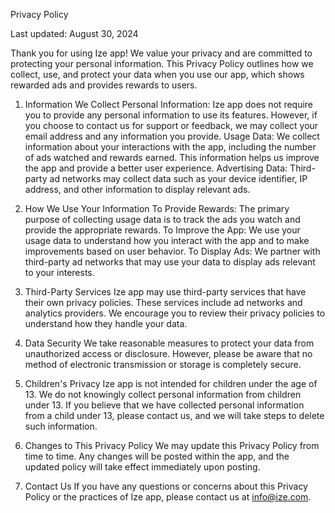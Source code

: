 Privacy Policy

Last updated: August 30, 2024

Thank you for using Ize app! We value your privacy and are committed to protecting your personal information. This Privacy Policy outlines how we collect, use, and protect your data when you use our app, which shows rewarded ads and provides rewards to users.

1. Information We Collect
Personal Information: Ize app does not require you to provide any personal information to use its features. However, if you choose to contact us for support or feedback, we may collect your email address and any information you provide.
Usage Data: We collect information about your interactions with the app, including the number of ads watched and rewards earned. This information helps us improve the app and provide a better user experience.
Advertising Data: Third-party ad networks may collect data such as your device identifier, IP address, and other information to display relevant ads.
2. How We Use Your Information
To Provide Rewards: The primary purpose of collecting usage data is to track the ads you watch and provide the appropriate rewards.
To Improve the App: We use your usage data to understand how you interact with the app and to make improvements based on user behavior.
To Display Ads: We partner with third-party ad networks that may use your data to display ads relevant to your interests.
3. Third-Party Services
Ize app may use third-party services that have their own privacy policies. These services include ad networks and analytics providers. We encourage you to review their privacy policies to understand how they handle your data.

4. Data Security
We take reasonable measures to protect your data from unauthorized access or disclosure. However, please be aware that no method of electronic transmission or storage is completely secure.

5. Children's Privacy
Ize app is not intended for children under the age of 13. We do not knowingly collect personal information from children under 13. If you believe that we have collected personal information from a child under 13, please contact us, and we will take steps to delete such information.

6. Changes to This Privacy Policy
We may update this Privacy Policy from time to time. Any changes will be posted within the app, and the updated policy will take effect immediately upon posting.

7. Contact Us
If you have any questions or concerns about this Privacy Policy or the practices of Ize app, please contact us at info@ize.com.
